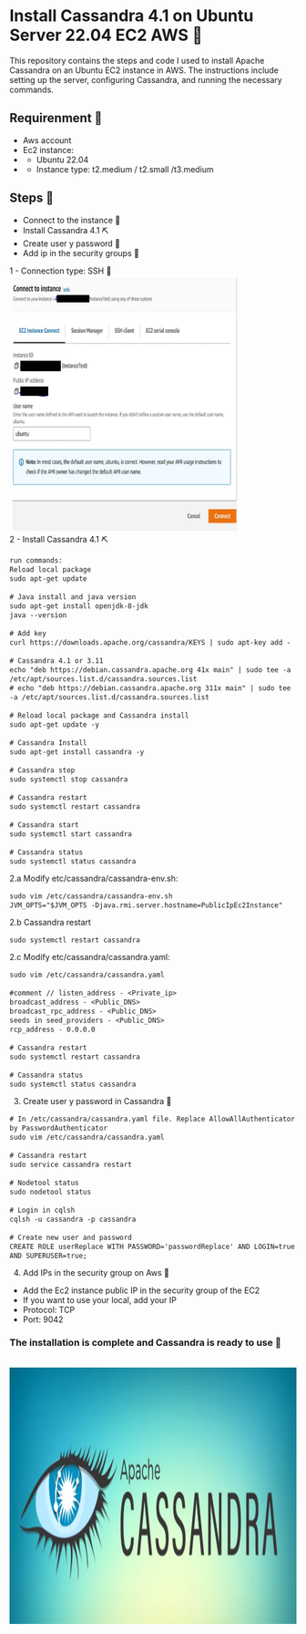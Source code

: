 # Install Cassandra 4.1 on Ubuntu Server 22.04 EC2 AWS  🚀
This repository contains the steps and code I used to install Apache Cassandra on an Ubuntu EC2 instance in AWS. The instructions include setting up the server, configuring Cassandra, and running the necessary commands.

## Requirenment 📃
- Aws account
- Ec2 instance:
- - Ubuntu 22.04
- - Instance type: t2.medium / t2.small /t3.medium

## Steps 👣
- Connect to the instance 🔌
- Install Cassandra 4.1 ⛏️
- Create user y password 👥
- Add ip in the security groups 🔐

1 - Connection type: SSH 🔌 <br> 
<img src="instance-connect.webp" alt="Logo" width="400" height="450">
<br>
2 - Install Cassandra 4.1 ⛏️
```
run commands:
Reload local package
sudo apt-get update

# Java install and java version
sudo apt-get install openjdk-8-jdk
java --version

# Add key
curl https://downloads.apache.org/cassandra/KEYS | sudo apt-key add -

# Cassandra 4.1 or 3.11
echo "deb https://debian.cassandra.apache.org 41x main" | sudo tee -a /etc/apt/sources.list.d/cassandra.sources.list
# echo "deb https://debian.cassandra.apache.org 311x main" | sudo tee -a /etc/apt/sources.list.d/cassandra.sources.list

# Reload local package and Cassandra install
sudo apt-get update -y

# Cassandra Install
sudo apt-get install cassandra -y

# Cassandra stop
sudo systemctl stop cassandra

# Cassandra restart
sudo systemctl restart cassandra

# Cassandra start
sudo systemctl start cassandra

# Cassandra status
sudo systemctl status cassandra
```

2.a Modify etc/cassandra/cassandra-env.sh:
```
sudo vim /etc/cassandra/cassandra-env.sh
JVM_OPTS="$JVM_OPTS -Djava.rmi.server.hostname=PublicIpEc2Instance"
```

2.b Cassandra restart
```
sudo systemctl restart cassandra
```

2.c Modify etc/cassandra/cassandra.yaml:
```
sudo vim /etc/cassandra/cassandra.yaml

#comment // listen_address - <Private_ip>
broadcast_address - <Public_DNS>
broadcast_rpc_address - <Public_DNS>
seeds in seed_providers - <Public_DNS>
rcp_address - 0.0.0.0

# Cassandra restart
sudo systemctl restart cassandra

# Cassandra status
sudo systemctl status cassandra
```

3. Create user y password in Cassandra 👥
```
# In /etc/cassandra/cassandra.yaml file. Replace AllowAllAuthenticator by PasswordAuthenticator
sudo vim /etc/cassandra/cassandra.yaml

# Cassandra restart
sudo service cassandra restart

# Nodetool status
sudo nodetool status

# Login in cqlsh
cqlsh -u cassandra -p cassandra

# Create new user and password
CREATE ROLE userReplace WITH PASSWORD='passwordReplace' AND LOGIN=true AND SUPERUSER=true;
```

4. Add IPs in the security group on Aws 🔐
- Add the Ec2 instance public IP in the security group of the EC2
- If you want to use your local, add your IP
- Protocol: TCP
- Port: 9042

### The installation is complete and Cassandra is ready to use 🚀
<br>
<img src="cassandra-logo.png" alt="Logo" width="700" height="450">
